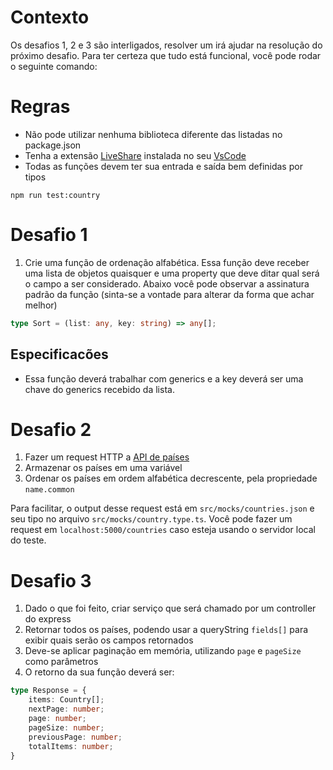 # Contexto

Os desafios 1, 2 e 3 são interligados, resolver um irá ajudar na resolução do próximo desafio. Para ter certeza que tudo
está funcional, você pode rodar o seguinte comando:

# Regras

- Não pode utilizar nenhuma biblioteca diferente das listadas no package.json
- Tenha a extensão [LiveShare](https://code.visualstudio.com/learn/collaboration/live-share) instalada no
  seu [VsCode](https://code.visualstudio.com)
- Todas as funções devem ter sua entrada e saída bem definidas por tipos

````shell
npm run test:country
````

# Desafio 1

1. Crie uma função de ordenação alfabética. Essa função deve receber uma lista de objetos quaisquer e uma property que
   deve ditar qual será o campo a ser considerado. Abaixo você pode observar a assinatura padrão da função (sinta-se a
   vontade para alterar da forma que achar melhor)

```typescript
type Sort = (list: any, key: string) => any[];
```

## Especificacões

- Essa função deverá trabalhar com generics e a key deverá ser uma chave do generics recebido da lista.

# Desafio 2

1. Fazer um request HTTP a [API de países](https://restcountries.com/v3.1/all)
2. Armazenar os países em uma variável
3. Ordenar os países em ordem alfabética decrescente, pela propriedade `name.common`

Para facilitar, o output desse request está em `src/mocks/countries.json` e seu tipo no
arquivo `src/mocks/country.type.ts`. Você pode fazer um request em `localhost:5000/countries` caso esteja usando o
servidor local do teste.

# Desafio 3

1. Dado o que foi feito, criar serviço que será chamado por um controller do express
2. Retornar todos os países, podendo usar a queryString `fields[]` para exibir quais serão os campos retornados
3. Deve-se aplicar paginação em memória, utilizando `page` e `pageSize` como parâmetros
4. O retorno da sua função deverá ser:

```typescript
type Response = {
    items: Country[];
    nextPage: number;
    page: number;
    pageSize: number;
    previousPage: number;
    totalItems: number;
}
```
